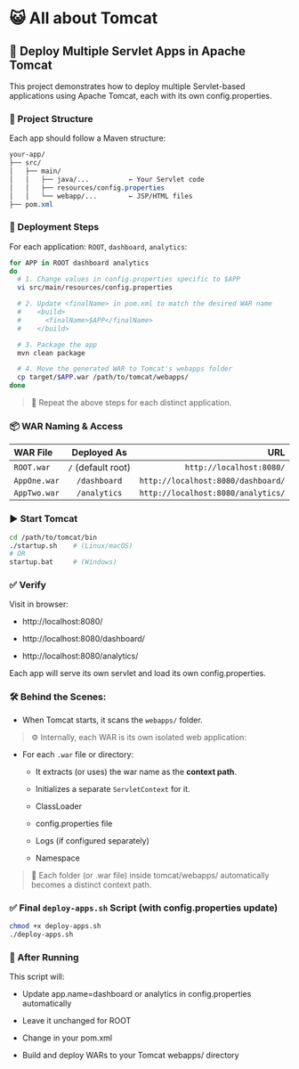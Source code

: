 # :smiley_cat: All about Tomcat

## :rocket: Deploy Multiple Servlet Apps in Apache Tomcat
This project demonstrates how to deploy multiple Servlet-based applications using Apache Tomcat, each with its own config.properties.

### :file_folder: Project Structure
Each app should follow a Maven structure:

```css
your-app/
├── src/
│   ├── main/
│   │   ├── java/...          ← Your Servlet code
│   │   ├── resources/config.properties
│   │   └── webapp/...        ← JSP/HTML files
├── pom.xml
```

### :test_tube: Deployment Steps

For each application: `ROOT`, `dashboard`, `analytics`:

```bash
for APP in ROOT dashboard analytics
do
  # 1. Change values in config.properties specific to $APP
  vi src/main/resources/config.properties

  # 2. Update <finalName> in pom.xml to match the desired WAR name
  #    <build>
  #      <finalName>$APP</finalName>
  #    </build>

  # 3. Package the app
  mvn clean package

  # 4. Move the generated WAR to Tomcat's webapps folder
  cp target/$APP.war /path/to/tomcat/webapps/
done
```

> :repeat: Repeat the above steps for each distinct application.

### :package: WAR Naming & Access

| WAR File | Deployed As | URL |
| :---         |     :---:      |          ---: |
| `ROOT.war` |  `/` (default root) | `http://localhost:8080/`    |
| `AppOne.war` | `/dashboard` | `http://localhost:8080/dashboard/` |
| `AppTwo.war` | `/analytics` | `http://localhost:8080/analytics/` |

### :arrow_forward: Start Tomcat
```bash
cd /path/to/tomcat/bin
./startup.sh    # (Linux/macOS)
# OR
startup.bat     # (Windows)
```

### :white_check_mark: Verify
Visit in browser:

* http://localhost:8080/

* http://localhost:8080/dashboard/

* http://localhost:8080/analytics/

Each app will serve its own servlet and load its own config.properties.

### :hammer_and_wrench: Behind the Scenes:

* When Tomcat starts, it scans the `webapps/` folder.

> :gear: Internally, each WAR is its own isolated web application:

* For each `.war` file or directory:

  * It extracts (or uses) the war name as the **context path**.

  * Initializes a separate `ServletContext` for it.
  
  * ClassLoader

  * config.properties file

  * Logs (if configured separately)

  * Namespace

> :file_folder: Each folder (or .war file) inside tomcat/webapps/ automatically becomes a distinct context path.



### :white_check_mark: Final `deploy-apps.sh` Script (with config.properties update)

```bash
chmod +x deploy-apps.sh
./deploy-apps.sh
```

### :repeat: After Running
This script will:

* Update app.name=dashboard or analytics in config.properties automatically

* Leave it unchanged for ROOT

* Change <finalName> in your pom.xml

* Build and deploy WARs to your Tomcat webapps/ directory